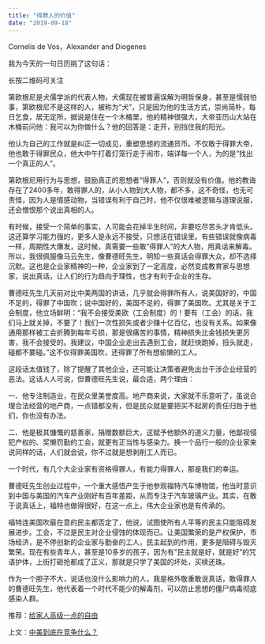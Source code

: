 ```yaml
---
title: "得罪人的价值"
date: "2019-09-18"
---
```


Cornelis de Vos，Alexander and Diogenes

  

我为今天的一句日历挑了这句话：

  

长按二维码可关注

  

第欧根尼是犬儒学派的代表人物，犬儒现在被普遍误解为明哲保身，甚至是懦弱怕事，第欧根尼不是这样的人，被称为“犬”，只是因为他的生活方式，崇尚简朴，每日乞食，居无定所，据说是住在一个木桶里，他的精神很强大，大帝亚历山大站在木桶前问他：我可以为你做什么？他的回答是：走开，别挡住我的阳光。

  

他认为自己的工作就是纠正一切成见，重塑思想的流通货币。不仅敢于得罪大帝，他也敢于得罪民众，他大中午打着灯笼行走于闹市，端详每一个人，为的是“找出一个真正的人”。

  

第欧根尼用行为与思想，鼓励真正的思想者“得罪人”，否则就没有价值。他的教诲存在了2400多年，敢得罪人的，从小人物到大人物，都不多，这不奇怪，也无可责怪，因为人是情感动物，当错误有利于自己时，他不仅很难被逻辑与道理说服，还会憎恨那个说出真相的人。

  

有时候，接受一个简单的事实，人可能会花掉半生时间，非要吃尽苦头才肯低头。这还算学习能力强的，更多人是永远不接受，只想活在错误里。有些错误就像病毒一样，周期性大爆发，这时候，真需要一些敢“得罪人”的大人物，用真话来解毒。所以，我很佩服像马云先生，像曹德旺先生，明知一些真话会得罪大众，却不选择沉默。这也是企业家精神的一种，企业家到了一定高度，必然变成教育家与思想家，说出真话，让人们的行为趋向于理性，也才有利于企业的生存。

  

曹德旺先生几天前对比中美两国的讲话，几乎就会得罪所有人，说美国好的，中国不足的，得罪了中国吹；说中国好的，美国不足的，得罪了美国吹。尤其是关于工会制度，他立场鲜明：“我不会接受美欧（工会制度）的！要有（工会）的话，我们马上就关掉，不要了！我们一次性损失或者少赚十亿百亿，也没有关系。如果像通用那样被工会折腾到每年亏损，那是很痛苦的事情，精神损失比金钱损失更厉害，我不会接受的。我建议，中国企业走出去遇到工会，就赶快跑掉，扭头就走，碰都不要碰。”这不仅得罪美国吹，还得罪了所有想偷懒的工人。

  

这段话太值钱了，除了提醒了其他企业，还可能让决策者避免出台干涉企业经营的恶法。这话人人可说，但曹德旺先生说，最合适，两个理由：

  

一、他专注制造业，在民众里美誉度高。地产商来说，大家就不乐意听了，虽说合理合法经营的地产商，一点错都没有，但是民众就是要把买不起房的责任归咎于他们，你也没有办法。

  

二、他是极其慷慨的慈善家，捐赠数额巨大，这赋予他额外的道义力量，他鄙视侵犯产权的、奖懒罚勤的工会，就更有正当性与感染力。换一个品行一般的企业家来说同样的话，人们就会说，你不过就是想剥削工人而已。

  

一个时代，有几个大企业家有资格得罪人，有能力得罪人，那是我们的幸运。

  

曹德旺先生创业过程中，一个重大感悟产生于他参观福特汽车博物馆，他当时意识到中国与美国的汽车产业刚好有百年差距，从而专注于汽车玻璃产业。其实，在敢于说真话上，福特也做得很好，在这一点上，伟大企业家也是有传承的。

  

福特连美国吹最在意的民主都否定了，他说，试图使所有人平等的民主只能阻碍发展进步。工会，不过是民主对企业侵蚀的体现而已。让美国繁荣的是产权保护，市场经济，是不停创新的企业家与勤奋的工人，民主起到的作用，更多是阻碍与毁灭繁荣。现在有些青年人，甚至是10多岁的孩子，因为有“民主就是好，就是好”的咒语护体，上街打砸抢都成了正义，那就是只学了美国的坏处，买椟还珠。

  

作为一个胆子不大，说话也没什么影响力的人，我是格外敬重敢说真话，敢得罪人的曹德旺先生，他代表着一个时代不能少的解毒剂，可以防止思想的僵尸病毒彻底感染人群。

  

推荐：[给家人高级一点的自由](http://mp.weixin.qq.com/s?__biz=MjM5NDU0Mjk2MQ==&mid=2651624204&idx=1&sn=1d76509be1157c474071859738b64d0f&chksm=bd7e17128a099e044cc386fcddede66a273e4a7d9d630227d2e96605b214f22fc39777ef8c7e&scene=21#wechat_redirect)  

上文：[中美到底在竞争什么？](http://mp.weixin.qq.com/s?__biz=MjM5NDU0Mjk2MQ==&mid=2651635023&idx=1&sn=461cdba842110f0cce6f12cd82baf1cb&chksm=bd7e39518a09b047919ac4311a759894afa5c5b2d216ad91c13de15046f4109a7183ee829029&scene=21#wechat_redirect)
